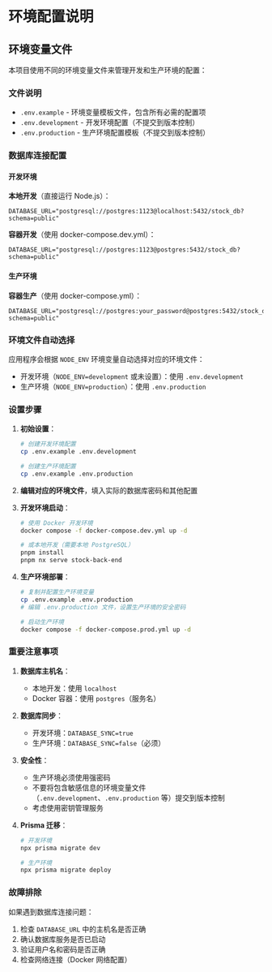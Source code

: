 # 环境配置说明

## 环境变量文件

本项目使用不同的环境变量文件来管理开发和生产环境的配置：

### 文件说明

- `.env.example` - 环境变量模板文件，包含所有必需的配置项
- `.env.development` - 开发环境配置（不提交到版本控制）
- `.env.production` - 生产环境配置模板（不提交到版本控制）

### 数据库连接配置

#### 开发环境

**本地开发**（直接运行 Node.js）：
```
DATABASE_URL="postgresql://postgres:1123@localhost:5432/stock_db?schema=public"
```

**容器开发**（使用 docker-compose.dev.yml）：
```
DATABASE_URL="postgresql://postgres:1123@postgres:5432/stock_db?schema=public"
```

#### 生产环境

**容器生产**（使用 docker-compose.yml）：
```
DATABASE_URL="postgresql://postgres:your_password@postgres:5432/stock_db?schema=public"
```

### 环境文件自动选择

应用程序会根据 `NODE_ENV` 环境变量自动选择对应的环境文件：
- 开发环境（`NODE_ENV=development` 或未设置）：使用 `.env.development`
- 生产环境（`NODE_ENV=production`）：使用 `.env.production`

### 设置步骤

1. **初始设置**：
   ```bash
   # 创建开发环境配置
   cp .env.example .env.development
   
   # 创建生产环境配置
   cp .env.example .env.production
   ```

2. **编辑对应的环境文件**，填入实际的数据库密码和其他配置

3. **开发环境启动**：
   ```bash
   # 使用 Docker 开发环境
   docker compose -f docker-compose.dev.yml up -d
   
   # 或本地开发（需要本地 PostgreSQL）
   pnpm install
   pnpm nx serve stock-back-end
   ```

4. **生产环境部署**：
   ```bash
   # 复制并配置生产环境变量
   cp .env.example .env.production
   # 编辑 .env.production 文件，设置生产环境的安全密码
   
   # 启动生产环境
   docker compose -f docker-compose.prod.yml up -d
   ```

### 重要注意事项

1. **数据库主机名**：
   - 本地开发：使用 `localhost`
   - Docker 容器：使用 `postgres`（服务名）

2. **数据库同步**：
   - 开发环境：`DATABASE_SYNC=true`
   - 生产环境：`DATABASE_SYNC=false`（必须）

3. **安全性**：
   - 生产环境必须使用强密码
   - 不要将包含敏感信息的环境变量文件（`.env.development`、`.env.production` 等）提交到版本控制
   - 考虑使用密钥管理服务

4. **Prisma 迁移**：
   ```bash
   # 开发环境
   npx prisma migrate dev
   
   # 生产环境
   npx prisma migrate deploy
   ```

### 故障排除

如果遇到数据库连接问题：

1. 检查 `DATABASE_URL` 中的主机名是否正确
2. 确认数据库服务是否已启动
3. 验证用户名和密码是否正确
4. 检查网络连接（Docker 网络配置）
